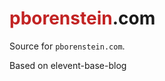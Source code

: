 # <span style="color: #c22323">pborenstein</span>.com

Source for `pborenstein.com`.

Based on elevent-base-blog


